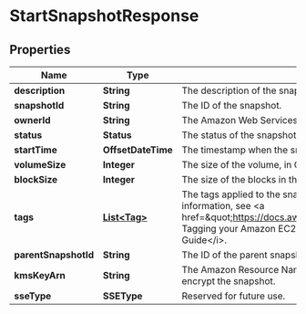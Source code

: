 

# StartSnapshotResponse


## Properties

| Name | Type | Description | Notes |
|------------ | ------------- | ------------- | -------------|
|**description** | **String** | The description of the snapshot. |  [optional] |
|**snapshotId** | **String** | The ID of the snapshot. |  [optional] |
|**ownerId** | **String** | The Amazon Web Services account ID of the snapshot owner. |  [optional] |
|**status** | **Status** | The status of the snapshot. |  [optional] |
|**startTime** | **OffsetDateTime** | The timestamp when the snapshot was created. |  [optional] |
|**volumeSize** | **Integer** | The size of the volume, in GiB. |  [optional] |
|**blockSize** | **Integer** | The size of the blocks in the snapshot, in bytes. |  [optional] |
|**tags** | [**List&lt;Tag&gt;**](Tag.md) | The tags applied to the snapshot. You can specify up to 50 tags per snapshot. For more information, see &lt;a href&#x3D;\&quot;https://docs.aws.amazon.com/AWSEC2/latest/UserGuide/Using_Tags.html\&quot;&gt; Tagging your Amazon EC2 resources&lt;/a&gt; in the &lt;i&gt;Amazon Elastic Compute Cloud User Guide&lt;/i&gt;. |  [optional] |
|**parentSnapshotId** | **String** | The ID of the parent snapshot. |  [optional] |
|**kmsKeyArn** | **String** | The Amazon Resource Name (ARN) of the Key Management Service (KMS) key used to encrypt the snapshot. |  [optional] |
|**sseType** | **SSEType** | Reserved for future use. |  [optional] |



